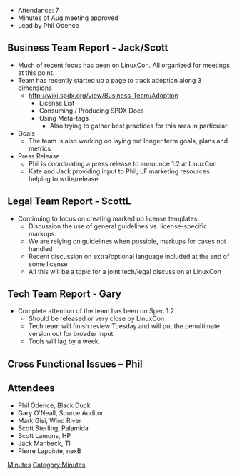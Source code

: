   - Attendance: 7
  - Minutes of Aug meeting approved
  - Lead by Phil Odence

## Business Team Report - Jack/Scott

  - Much of recent focus has been on LinuxCon. All organized for
    meetings at this point.
  - Team has recently started up a page to track adoption along 3
    dimensions
      - <http://wiki.spdx.org/view/Business_Team/Adoption>
          - License List
          - Consuming / Producing SPDX Docs
          - Using Meta-tags
              - Also trying to gather best practices for this area in
                particular
  - Goals
      - The team is also working on laying out longer term goals, plans
        and metrics
  - Press Release
      - Phil is coordinating a press release to announce 1.2 at LinuxCon
      - Kate and Jack providing input to Phil; LF marketing resources
        helping to write/release

## Legal Team Report - ScottL

  - Continuing to focus on creating marked up license templates
      - Discussion the use of general guidelines vs. license-specific
        markups.
      - We are relying on guidelines when possible, markups for cases
        not handled
      - Recent discussion on extra/optional language included at the end
        of some license
      - All this will be a topic for a joint tech/legal discussion at
        LinuxCon

## Tech Team Report - Gary

  - Complete attention of the team has been on Spec 1.2
      - Should be released or very close by LinuxCon
      - Tech team will finish review Tuesday and will put the
        penultimate version out for broader input.
      - Tools will lag by a week.

## Cross Functional Issues – Phil

## Attendees

  - Phil Odence, Black Duck
  - Gary O'Neall, Source Auditor
  - Mark Gisi, Wind River
  - Scott Sterling, Palamida
  - Scott Lamons, HP
  - Jack Manbeck, TI
  - Pierre Lapointe, nexB

[Minutes](Category:General "wikilink")
[Category:Minutes](Category:Minutes "wikilink")
